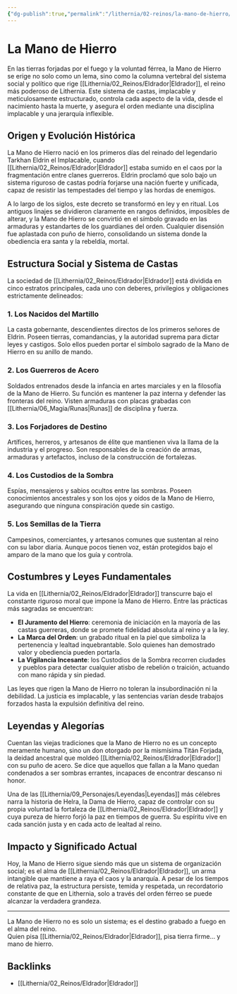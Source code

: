 ```yaml
---
{"dg-publish":true,"permalink":"/lithernia/02-reinos/la-mano-de-hierro/","title":"La Mano de Hierro","tags":["lithernia","sistema_social","organizacion"]}
---
```


# La Mano de Hierro

En las tierras forjadas por el fuego y la voluntad férrea, la Mano de Hierro se erige no solo como un lema, sino como la columna vertebral del sistema social y político que rige [[Lithernia/02_Reinos/Eldrador\|Eldrador]], el reino más poderoso de Lithernia. Este sistema de castas, implacable y meticulosamente estructurado, controla cada aspecto de la vida, desde el nacimiento hasta la muerte, y asegura el orden mediante una disciplina implacable y una jerarquía inflexible.

## Origen y Evolución Histórica

La Mano de Hierro nació en los primeros días del reinado del legendario Tarkhan Eldrin el Implacable, cuando [[Lithernia/02_Reinos/Eldrador\|Eldrador]] estaba sumido en el caos por la fragmentación entre clanes guerreros. Eldrin proclamó que solo bajo un sistema riguroso de castas podría forjarse una nación fuerte y unificada, capaz de resistir las tempestades del tiempo y las hordas de enemigos.

A lo largo de los siglos, este decreto se transformó en ley y en ritual. Los antiguos linajes se dividieron claramente en rangos definidos, imposibles de alterar, y la Mano de Hierro se convirtió en el símbolo gravado en las armaduras y estandartes de los guardianes del orden. Cualquier disensión fue aplastada con puño de hierro, consolidando un sistema donde la obediencia era santa y la rebeldía, mortal.

## Estructura Social y Sistema de Castas

La sociedad de [[Lithernia/02_Reinos/Eldrador\|Eldrador]] está dividida en cinco estratos principales, cada uno con deberes, privilegios y obligaciones estrictamente delineados:

### 1. Los Nacidos del Martillo  
La casta gobernante, descendientes directos de los primeros señores de Eldrin. Poseen tierras, comandancias, y la autoridad suprema para dictar leyes y castigos. Solo ellos pueden portar el símbolo sagrado de la Mano de Hierro en su anillo de mando.

### 2. Los Guerreros de Acero  
Soldados entrenados desde la infancia en artes marciales y en la filosofía de la Mano de Hierro. Su función es mantener la paz interna y defender las fronteras del reino. Visten armaduras con placas grabadas con [[Lithernia/06_Magia/Runas\|Runas]] de disciplina y fuerza.

### 3. Los Forjadores de Destino  
Artífices, herreros, y artesanos de élite que mantienen viva la llama de la industria y el progreso. Son responsables de la creación de armas, armaduras y artefactos, incluso de la construcción de fortalezas.

### 4. Los Custodios de la Sombra  
Espías, mensajeros y sabios ocultos entre las sombras. Poseen conocimientos ancestrales y son los ojos y oídos de la Mano de Hierro, asegurando que ninguna conspiración quede sin castigo.

### 5. Los Semillas de la Tierra  
Campesinos, comerciantes, y artesanos comunes que sustentan al reino con su labor diaria. Aunque pocos tienen voz, están protegidos bajo el amparo de la mano que los guía y controla.

## Costumbres y Leyes Fundamentales

La vida en [[Lithernia/02_Reinos/Eldrador\|Eldrador]] transcurre bajo el constante riguroso moral que impone la Mano de Hierro. Entre las prácticas más sagradas se encuentran:

- **El Juramento del Hierro**: ceremonia de iniciación en la mayoría de las castas guerreras, donde se promete fidelidad absoluta al reino y a la ley.
- **La Marca del Orden**: un grabado ritual en la piel que simboliza la pertenencia y lealtad inquebrantable. Solo quienes han demostrado valor y obediencia pueden portarla.
- **La Vigilancia Incesante**: los Custodios de la Sombra recorren ciudades y pueblos para detectar cualquier atisbo de rebelión o traición, actuando con mano rápida y sin piedad.

Las leyes que rigen la Mano de Hierro no toleran la insubordinación ni la debilidad. La justicia es implacable, y las sentencias varían desde trabajos forzados hasta la expulsión definitiva del reino.

## Leyendas y Alegorías

Cuentan las viejas tradiciones que la Mano de Hierro no es un concepto meramente humano, sino un don otorgado por la mismísima Titán Forjada, la deidad ancestral que moldeó [[Lithernia/02_Reinos/Eldrador\|Eldrador]] con su puño de acero. Se dice que aquellos que fallan a la Mano quedan condenados a ser sombras errantes, incapaces de encontrar descanso ni honor.

Una de las [[Lithernia/09_Personajes/Leyendas\|Leyendas]] más célebres narra la historia de Helra, la Dama de Hierro, capaz de controlar con su propia voluntad la fortaleza de [[Lithernia/02_Reinos/Eldrador\|Eldrador]] y cuya pureza de hierro forjó la paz en tiempos de guerra. Su espíritu vive en cada sanción justa y en cada acto de lealtad al reino.

## Impacto y Significado Actual

Hoy, la Mano de Hierro sigue siendo más que un sistema de organización social; es el alma de [[Lithernia/02_Reinos/Eldrador\|Eldrador]], un arma intangible que mantiene a raya el caos y la anarquía. A pesar de los tiempos de relativa paz, la estructura persiste, temida y respetada, un recordatorio constante de que en Lithernia, solo a través del orden férreo se puede alcanzar la verdadera grandeza.

---

La Mano de Hierro no es solo un sistema; es el destino grabado a fuego en el alma del reino.  
Quien pisa [[Lithernia/02_Reinos/Eldrador\|Eldrador]], pisa tierra firme... y mano de hierro.

## Backlinks
- [[Lithernia/02_Reinos/Eldrador\|Eldrador]]
